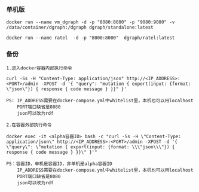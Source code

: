 ### 单机版

```
docker run --name vm_dgraph -d -p "8080:8080" -p "9080:9080" -v /data/container/dgraph:/dgraph dgraph/standalone:latest

docker run --name ratel  -d -p "8000:8000"  dgraph/ratel:latest
```

### 备份
    1.进入docker容器内部执行命令
```
curl -Ss -H "Content-Type: application/json" http://<IP_ADDRESS>:<PORT>/admin -XPOST -d '{ "query": "mutation { export(input: {format: \"json\"}) { response { code message } }}" }'
```
    PS: IP_ADDRESS需要在docker-compose.yml中whitelist里，本机也可以用localhost
        PORT端口缺省是8080
        json可以改为rdf
    
    2.在容器外部执行命令
```
docker exec -it <alpha容器ID> bash -c "curl -Ss -H \"Content-Type: application/json\" http://<IP_ADDRESS>:<PORT>/admin -XPOST -d '{ \"query\": \"mutation { export(input: {format: \\\"json\\\"}) { response { code message } }}\" }'"
```
    PS：容器ID，单机是容器ID，非单机是alpha容器ID 
        IP_ADDRESS需要在docker-compose.yml中whitelist里，本机也可以用localhost
        PORT端口缺省是8080
        json可以改为rdf